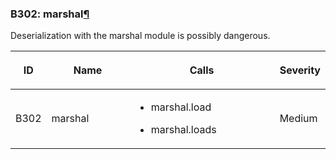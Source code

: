 ### B302: marshal<a href="#b302-marshal" class="headerlink" title="Permalink to this headline">¶</a>

Deserialization with the marshal module is possibly dangerous.

<table class="docutils align-default">
<colgroup>
<col style="width: 8%" />
<col style="width: 28%" />
<col style="width: 49%" />
<col style="width: 15%" />
</colgroup>
<thead>
<tr class="header row-odd">
<th class="head"><p>ID</p></th>
<th class="head"><p>Name</p></th>
<th class="head"><p>Calls</p></th>
<th class="head"><p>Severity</p></th>
</tr>
</thead>
<tbody>
<tr class="odd row-even">
<td><p>B302</p></td>
<td><p>marshal</p></td>
<td><ul>
<li><p>marshal.load</p></li>
<li><p>marshal.loads</p></li>
</ul></td>
<td><p>Medium</p></td>
</tr>
</tbody>
</table>
